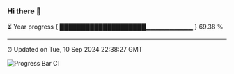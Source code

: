 ### Hi there 👋

⏳ Year progress { ████████████████████▁▁▁▁▁▁▁▁▁▁ } 69.38 %

---

⏰ Updated on Tue, 10 Sep 2024 22:38:27 GMT

![Progress Bar CI](https://github.com/IshwaranRudhara/GIT-ACTION/workflows/Progress%20Bar%20CI/badge.svg)
